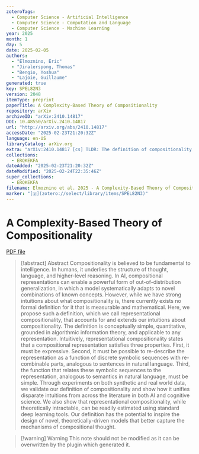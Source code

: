 ```yaml
---
zoteroTags:
  - Computer Science - Artificial Intelligence
  - Computer Science - Computation and Language
  - Computer Science - Machine Learning
year: 2025
month: 1
day: 5
date: 2025-02-05
authors:
  - "Elmoznino, Eric"
  - "Jiralerspong, Thomas"
  - "Bengio, Yoshua"
  - "Lajoie, Guillaume"
generated: true
key: SPEL82N3
version: 2048
itemType: preprint
paperTitle: A Complexity-Based Theory of Compositionality
repository: arXiv
archiveID: "arXiv:2410.14817"
DOI: 10.48550/arXiv.2410.14817
url: "http://arxiv.org/abs/2410.14817"
accessDate: "2025-02-23T21:20:32Z"
language: en-US
libraryCatalog: arXiv.org
extra: "arXiv:2410.14817 [cs] TLDR: The definition of compositionality is validated and shown how it unifies disparate intuitions from across the literature in both AI and cognitive science and has the potential to inspire the design of novel, theoretically-driven models that better capture the mechanisms of compositional thought."
collections:
  - ERQKEKFA
dateAdded: "2025-02-23T21:20:32Z"
dateModified: "2025-02-24T22:35:46Z"
super_collections:
  - ERQKEKFA
filename: Elmoznino et al. 2025 - A Complexity-Based Theory of Compositionality.pdf
marker: "[🇿](zotero://select/library/items/SPEL82N3)"
---
```

# A Complexity-Based Theory of Compositionality

[PDF file](/Papers/PDFs/Elmoznino%20et%20al.%202025%20-%20A%20Complexity-Based%20Theory%20of%20Compositionality.pdf)

> [!abstract] Abstract
> Compositionality is believed to be fundamental to intelligence. In humans, it underlies the structure of thought, language, and higher-level reasoning. In AI, compositional representations can enable a powerful form of out-of-distribution generalization, in which a model systematically adapts to novel combinations of known concepts. However, while we have strong intuitions about what compositionality is, there currently exists no formal definition for it that is measurable and mathematical. Here, we propose such a definition, which we call representational compositionality, that accounts for and extends our intuitions about compositionality. The definition is conceptually simple, quantitative, grounded in algorithmic information theory, and applicable to any representation. Intuitively, representational compositionality states that a compositional representation satisfies three properties. First, it must be expressive. Second, it must be possible to re-describe the representation as a function of discrete symbolic sequences with re-combinable parts, analogous to sentences in natural language. Third, the function that relates these symbolic sequences to the representation, analogous to semantics in natural language, must be simple. Through experiments on both synthetic and real world data, we validate our definition of compositionality and show how it unifies disparate intuitions from across the literature in both AI and cognitive science. We also show that representational compositionality, while theoretically intractable, can be readily estimated using standard deep learning tools. Our definition has the potential to inspire the design of novel, theoretically-driven models that better capture the mechanisms of compositional thought.

>[!warning] Warning
> This note should not be modified as it can be overwritten by the plugin which generated it.

